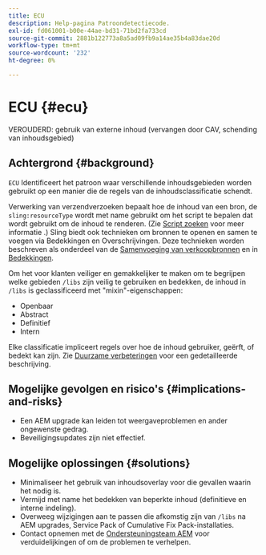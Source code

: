 ```yaml
---
title: ECU
description: Help-pagina Patroondetectiecode.
exl-id: fd061001-b00e-44ae-bd31-71bd2fa733cd
source-git-commit: 2881b122773a8a5ad09fb9a14ae35b4a83dae20d
workflow-type: tm+mt
source-wordcount: '232'
ht-degree: 0%

---
```


# ECU {#ecu}

VEROUDERD: gebruik van externe inhoud (vervangen door CAV, schending van inhoudsgebied)

## Achtergrond {#background}

`ECU`  Identificeert het patroon waar verschillende inhoudsgebieden worden gebruikt op een manier die de regels van de inhoudsclassificatie schendt.

Verwerking van verzendverzoeken bepaalt hoe de inhoud van een bron, de `sling:resourceType` wordt met name gebruikt om het script te bepalen dat wordt gebruikt om de inhoud te renderen. (Zie [Script zoeken](https://experienceleague.adobe.com/en/docs/experience-manager-65/content/implementing/developing/introduction/the-basics#locating-the-script) voor meer informatie .) Sling biedt ook technieken om bronnen te openen en samen te voegen via Bedekkingen en Overschrijvingen. Deze technieken worden beschreven als onderdeel van de [Samenvoeging van verkoopbronnen](https://experienceleague.adobe.com/en/docs/experience-manager-65/content/implementing/developing/platform/sling-resource-merger) en in [Bedekkingen](https://experienceleague.adobe.com/en/docs/experience-manager-65/content/implementing/developing/platform/overlays).

Om het voor klanten veiliger en gemakkelijker te maken om te begrijpen welke gebieden `/libs` zijn veilig te gebruiken en bedekken, de inhoud in `/libs` is geclassificeerd met &quot;mixin&quot;-eigenschappen:

* Openbaar
* Abstract
* Definitief
* Intern

Elke classificatie impliceert regels over hoe de inhoud gebruiker, geërft, of bedekt kan zijn. Zie [Duurzame verbeteringen](https://experienceleague.adobe.com/en/docs/experience-manager-65/content/implementing/deploying/upgrading/sustainable-upgrades) voor een gedetailleerde beschrijving.

## Mogelijke gevolgen en risico&#39;s {#implications-and-risks}

* Een AEM upgrade kan leiden tot weergaveproblemen en ander ongewenste gedrag.
* Beveiligingsupdates zijn niet effectief.

## Mogelijke oplossingen {#solutions}

* Minimaliseer het gebruik van inhoudsoverlay voor die gevallen waarin het nodig is.
* Vermijd met name het bedekken van beperkte inhoud (definitieve en interne indeling).
* Overweeg wijzigingen aan te passen die afkomstig zijn van `/libs` na AEM upgrades, Service Pack of Cumulative Fix Pack-installaties.
* Contact opnemen met de [Ondersteuningsteam AEM](https://helpx.adobe.com/enterprise/using/support-for-experience-cloud.html) voor verduidelijkingen of om de problemen te verhelpen.
